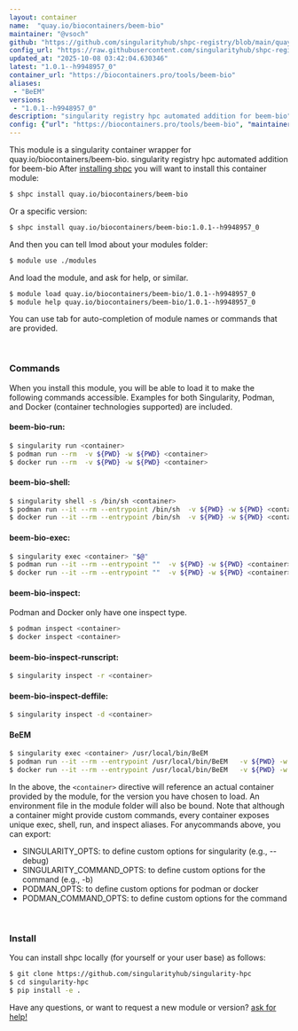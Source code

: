 ```yaml
---
layout: container
name:  "quay.io/biocontainers/beem-bio"
maintainer: "@vsoch"
github: "https://github.com/singularityhub/shpc-registry/blob/main/quay.io/biocontainers/beem-bio/container.yaml"
config_url: "https://raw.githubusercontent.com/singularityhub/shpc-registry/main/quay.io/biocontainers/beem-bio/container.yaml"
updated_at: "2025-10-08 03:42:04.630346"
latest: "1.0.1--h9948957_0"
container_url: "https://biocontainers.pro/tools/beem-bio"
aliases:
 - "BeEM"
versions:
 - "1.0.1--h9948957_0"
description: "singularity registry hpc automated addition for beem-bio"
config: {"url": "https://biocontainers.pro/tools/beem-bio", "maintainer": "@vsoch", "description": "singularity registry hpc automated addition for beem-bio", "latest": {"1.0.1--h9948957_0": "sha256:b6806e4203ec9544035b3e3e0818618043e434b823a85ca2b587008475442419"}, "tags": {"1.0.1--h9948957_0": "sha256:b6806e4203ec9544035b3e3e0818618043e434b823a85ca2b587008475442419"}, "docker": "quay.io/biocontainers/beem-bio", "aliases": {"BeEM": "/usr/local/bin/BeEM"}}
---
```


This module is a singularity container wrapper for quay.io/biocontainers/beem-bio.
singularity registry hpc automated addition for beem-bio
After [installing shpc](#install) you will want to install this container module:


```bash
$ shpc install quay.io/biocontainers/beem-bio
```

Or a specific version:

```bash
$ shpc install quay.io/biocontainers/beem-bio:1.0.1--h9948957_0
```

And then you can tell lmod about your modules folder:

```bash
$ module use ./modules
```

And load the module, and ask for help, or similar.

```bash
$ module load quay.io/biocontainers/beem-bio/1.0.1--h9948957_0
$ module help quay.io/biocontainers/beem-bio/1.0.1--h9948957_0
```

You can use tab for auto-completion of module names or commands that are provided.

<br>

### Commands

When you install this module, you will be able to load it to make the following commands accessible.
Examples for both Singularity, Podman, and Docker (container technologies supported) are included.

#### beem-bio-run:

```bash
$ singularity run <container>
$ podman run --rm  -v ${PWD} -w ${PWD} <container>
$ docker run --rm  -v ${PWD} -w ${PWD} <container>
```

#### beem-bio-shell:

```bash
$ singularity shell -s /bin/sh <container>
$ podman run --it --rm --entrypoint /bin/sh  -v ${PWD} -w ${PWD} <container>
$ docker run --it --rm --entrypoint /bin/sh  -v ${PWD} -w ${PWD} <container>
```

#### beem-bio-exec:

```bash
$ singularity exec <container> "$@"
$ podman run --it --rm --entrypoint ""  -v ${PWD} -w ${PWD} <container> "$@"
$ docker run --it --rm --entrypoint ""  -v ${PWD} -w ${PWD} <container> "$@"
```

#### beem-bio-inspect:

Podman and Docker only have one inspect type.

```bash
$ podman inspect <container>
$ docker inspect <container>
```

#### beem-bio-inspect-runscript:

```bash
$ singularity inspect -r <container>
```

#### beem-bio-inspect-deffile:

```bash
$ singularity inspect -d <container>
```


#### BeEM

```bash
$ singularity exec <container> /usr/local/bin/BeEM
$ podman run --it --rm --entrypoint /usr/local/bin/BeEM   -v ${PWD} -w ${PWD} <container> -c " $@"
$ docker run --it --rm --entrypoint /usr/local/bin/BeEM   -v ${PWD} -w ${PWD} <container> -c " $@"
```



In the above, the `<container>` directive will reference an actual container provided
by the module, for the version you have chosen to load. An environment file in the
module folder will also be bound. Note that although a container
might provide custom commands, every container exposes unique exec, shell, run, and
inspect aliases. For anycommands above, you can export:

 - SINGULARITY_OPTS: to define custom options for singularity (e.g., --debug)
 - SINGULARITY_COMMAND_OPTS: to define custom options for the command (e.g., -b)
 - PODMAN_OPTS: to define custom options for podman or docker
 - PODMAN_COMMAND_OPTS: to define custom options for the command

<br>

### Install

You can install shpc locally (for yourself or your user base) as follows:

```bash
$ git clone https://github.com/singularityhub/singularity-hpc
$ cd singularity-hpc
$ pip install -e .
```

Have any questions, or want to request a new module or version? [ask for help!](https://github.com/singularityhub/singularity-hpc/issues)
